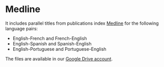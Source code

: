 # Medline

It includes parallel titles from publications index [Medline](https://www.ncbi.nlm.nih.gov/pubmed) for the following language pairs:

- English-French and French-English
- English-Spanish and Spanish-English
- English-Portuguese and Portuguese-English

The files are available in our [Google Drive account](https://drive.google.com/drive/folders/0B3UxRWA52hBjQjZmYlRZWHQ4SUE).
